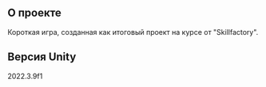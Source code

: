 ## О проекте
Короткая игра, созданная как итоговый проект на курсе от "Skillfactory".

## Версия Unity
2022.3.9f1
